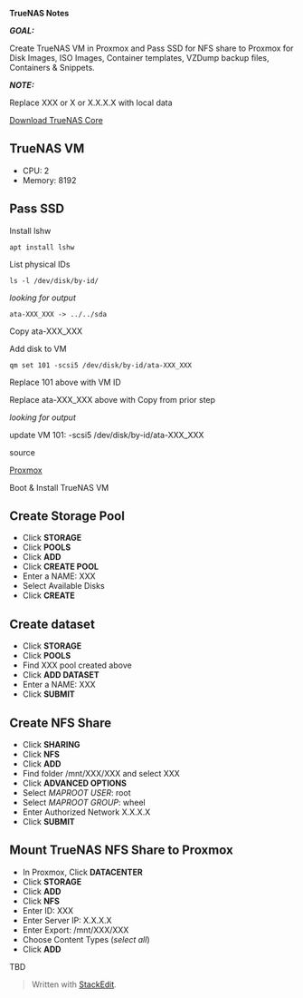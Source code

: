 **TrueNAS Notes**

***GOAL:***

Create TrueNAS VM in Proxmox and Pass SSD for NFS share to Proxmox for Disk Images, ISO Images, Container templates, VZDump backup files, Containers & Snippets.

***NOTE:***

Replace XXX or X or X.X.X.X with local data

[Download TrueNAS Core](https://www.truenas.com/download-truenas-core/)

## TrueNAS VM

 - CPU: 2
 - Memory: 8192

## Pass SSD

Install lshw

    apt install lshw

List physical IDs

    ls -l /dev/disk/by-id/

*looking for output*

    ata-XXX_XXX -> ../../sda

Copy ata-XXX_XXX

Add disk to VM

    qm set 101 -scsi5 /dev/disk/by-id/ata-XXX_XXX

Replace 101 above with VM ID

Replace ata-XXX_XXX above with Copy from prior step

*looking for output*

update VM 101: -scsi5 /dev/disk/by-id/ata-XXX_XXX

source

[Proxmox](https://pve.proxmox.com/wiki/Passthrough_Physical_Disk_to_Virtual_Machine_%28VM%29)

Boot & Install TrueNAS VM

## Create Storage Pool

 - Click **STORAGE**
 - Click **POOLS**
 - Click **ADD**
 - Click **CREATE POOL**
 - Enter a NAME: XXX
 - Select Available Disks
 - Click **CREATE**

## Create dataset

 - Click **STORAGE**
 - Click **POOLS**
 - Find XXX pool created above
 - Click **ADD DATASET**
 - Enter a NAME: XXX
 - Click **SUBMIT**

## Create NFS Share

 - Click **SHARING**
 - Click **NFS**
 - Click **ADD**
 - Find folder /mnt/XXX/XXX and select XXX
 - Click **ADVANCED OPTIONS**
 - Select *MAPROOT USER*: root
 - Select *MAPROOT GROUP*: wheel
 - Enter Authorized Network X.X.X.X
 - Click **SUBMIT**

## Mount TrueNAS NFS Share to Proxmox

 - In Proxmox, Click **DATACENTER**
 - Click **STORAGE**
 - Click **ADD**
 - Click **NFS**
 - Enter ID: XXX
 - Enter Server IP: X.X.X.X
 - Enter Export: /mnt/XXX/XXX
 - Choose Content Types (*select all*)
 - Click **ADD**

TBD

> Written with [StackEdit](https://stackedit.io/).

